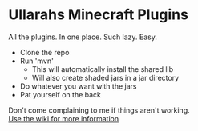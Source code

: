 # Ullarahs Minecraft Plugins
All the plugins. In one place. Such lazy. Easy.

 * Clone the repo
 * Run 'mvn'
   * This will automatically install the shared lib
   * Will also create shaded jars in a jar directory
 * Do whatever you want with the jars
 * Pat yourself on the back
 
Don't come complaining to me if things aren't working.  
[Use the wiki for more information](https://github.com/Ullarah/MinecraftPlugins/wiki)
